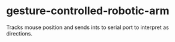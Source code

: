 gesture-controlled-robotic-arm
==============================

Tracks mouse position and sends ints to serial port to interpret as directions.